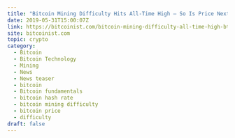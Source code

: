 ```yaml
---
title: "Bitcoin Mining Difficulty Hits All-Time High – So Is Price Next?"
date: 2019-05-31T15:00:07Z
link: https://bitcoinist.com/bitcoin-mining-difficulty-all-time-high-btc-price/?utm_medium=RSS&utm_source=hune
site: bitcoinist.com
topic: crypto
category:
  - Bitcoin
  - Bitcoin Technology
  - Mining
  - News
  - News teaser
  - bitcoin
  - Bitcoin fundamentals
  - bitcoin hash rate
  - bitcoin mining difficulty
  - bitcoin price
  - difficulty
draft: false
---
```

